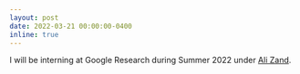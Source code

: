 ```yaml
---
layout: post
date: 2022-03-21 00:00:00-0400
inline: true
---
```


I will be interning at Google Research during Summer 2022 under [Ali Zand](https://research.google/people/AliZand/).